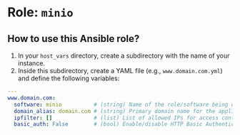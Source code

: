 # Role: `minio`

## How to use this Ansible role?

1. In your `host_vars` directory, create a subdirectory with the name of your instance.
2. Inside this subdirectory, create a YAML file (e.g., `www.domain.com.yml`) and define the following variables:

```yaml
---
www.domain.com:
  software: minio          # (string) Name of the role/software being deployed.
  domain_alias: domain.com # (string) Primary domain name for the application.
  ipfilter: []             # (list) List of allowed IPs for access control (empty for unrestricted access).
  basic_auth: False        # (bool) Enable/disable HTTP Basic Authentication (True/False).
